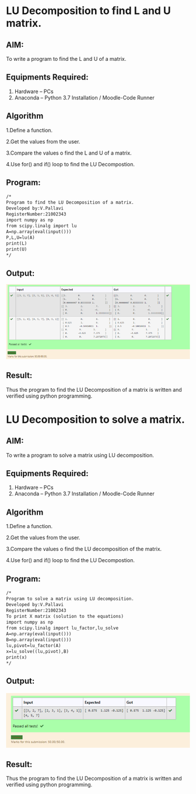 # LU Decomposition to find L and U matrix.

## AIM:
To write a program to find the L and U of a matrix.

## Equipments Required:
1. Hardware – PCs
2. Anaconda – Python 3.7 Installation / Moodle-Code Runner

## Algorithm
1.Define a function.

2.Get the values from the user.

3.Compare the values o find the L and U of a matrix.

4.Use for() and if() loop to find the LU Decompostion. 

## Program:
```
/*
Program to find the LU Decomposition of a matrix.
Developed by:V.Pallavi 
RegisterNumber:21002343 
import numpy as np
from scipy.linalg import lu
A=np.array(eval(input()))
P,L,U=lu(A)
print(L)
print(U)
*/
```

## Output:
![lu decomposition](.\s1.png)


## Result:
Thus the program to find the LU Decomposition of a matrix is written and verified using python programming.

#  LU Decomposition to solve a matrix.

## AIM:
To write a program  to solve a matrix using LU decomposition.

## Equipments Required:
1. Hardware – PCs
2. Anaconda – Python 3.7 Installation / Moodle-Code Runner

## Algorithm
1.Define a function.

2.Get the values from the user.

3.Compare the values o find the LU decomposition of the matrix.

4.Use for() and if() loop to find the LU Decompostion. 

## Program:
```
/*
Program to solve a matrix using LU decomposition.
Developed by:V.Pallavi 
RegisterNumber:21002343 
To print X matrix (solution to the equations)
import numpy as np
from scipy.linalg import lu_factor,lu_solve
A=np.array(eval(input()))
B=np.array(eval(input()))
lu,pivot=lu_factor(A)
x=lu_solve((lu,pivot),B)
print(x)
*/
```

## Output:
![lu decomposition](.\s2.png)


## Result:
Thus the program to find the LU Decomposition of a matrix is written and verified using python programming.

